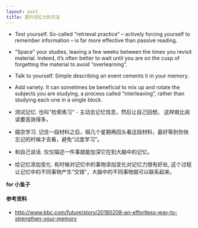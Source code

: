 ```yaml
---
layout: post
title: 提升记忆力的方法
---
```


- Test yourself. So-called “retrieval practice” – actively forcing yourself to remember information – is far more effective than passive reading.
- “Space” your studies, leaving a few weeks between the times you revisit material. Indeed, it’s often better to wait until you are on the cusp of forgetting the material to avoid “overlearning”.
- Talk to yourself. Simple describing an event cements it in your memory.
- Add variety. It can sometimes be beneficial to mix up and rotate the subjects you are studying, a process called “interleaving”, rather than studying each one in a single block.

- 测试记忆. 也叫"检索练习" - 主动去记忆信息，然后让自己回想。 这样做比阅读要高效得多。
- 插空学习. 记住一段材料之后，隔几个星期再回头看这段材料，最好等到你快忘记的时候才去看，避免“过度学习”。
- 和自己说话. 仅仅描述一件事就能加深它在到大脑中的记忆。
- 给记忆添加变化. 有时候对记忆中的事物添加变化对记忆力很有好处, 这个过程让记忆中的不同事物产生“交错”，大脑中的不同事物就可以联系起来。

**for 小鱼子**

#### 参考资料
- http://www.bbc.com/future/story/20180208-an-effortless-way-to-strengthen-your-memory


